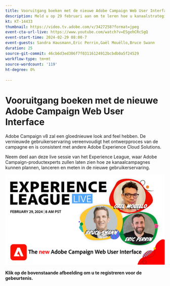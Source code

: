 ```yaml
---
title: Vooruitgang boeken met de nieuwe Adobe Campaign Web User Interface
description: Meld u op 29 februari aan om te leren hoe u kanaalstrategieën kunt plannen, lanceren en meten met de nieuwe Adobe Campaign Web User Interface, waaronder Generative AI-mogelijkheden in bèta.
kt: KT-14433
thumbnail: https://video.tv.adobe.com/v/3427258?format=jpeg
event-cta-url-live: https://www.youtube.com/watch?v=ESgehCRcSgQ
event-start-time: 2024-02-29 08:00-7
event-guests: Sandra Hausmann,Eric Perrin,Gaël Mouëllo,Bruce Swann
duration: 25
source-git-commit: 46cb6d3ed306f7f03116124912bcbdb0a5f24529
workflow-type: tm+mt
source-wordcount: '119'
ht-degree: 0%

---
```


# Vooruitgang boeken met de nieuwe Adobe Campaign Web User Interface

Adobe Campaign v8 zal een gloednieuwe look and feel hebben. De vernieuwde gebruikerservaring vereenvoudigt het ontwerpproces van de campagne en is consistent met andere Adobe Experience Cloud Solutions.

Neem deel aan deze live sessie van het Experience League, waar Adobe Campaign-productexperts zullen laten zien hoe ze kanaalcampagnes kunnen plannen, lanceren en meten in de nieuwe gebruikerservaring.

[![ExL LIVE 29 feb. 2024](../assets/exl-live-episode-02-29-24-web-banner.png)](https://engage.adobe.com/ExpLeagueLive-240229.html)

**Klik op de bovenstaande afbeelding om u te registreren voor de gebeurtenis.**